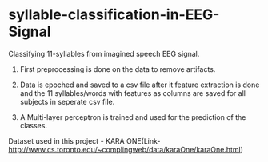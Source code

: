 # syllable-classification-in-EEG-Signal
Classifying 11-syllables from imagined speech EEG signal.

1. First preprocessing is done on the data to remove artifacts.

2. Data is epoched and saved to a csv file after it feature extraction is done and the 11 syllables/words with features as columns are saved for all subjects in seperate csv file.

3. A Multi-layer perceptron is trained and used for the prediction of the classes.

  Dataset used in this project - KARA ONE(Link-http://www.cs.toronto.edu/~complingweb/data/karaOne/karaOne.html)
